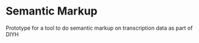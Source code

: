 
Semantic Markup
=================================

Prototype for a tool to do semantic markup on transcription data as part of DIYH